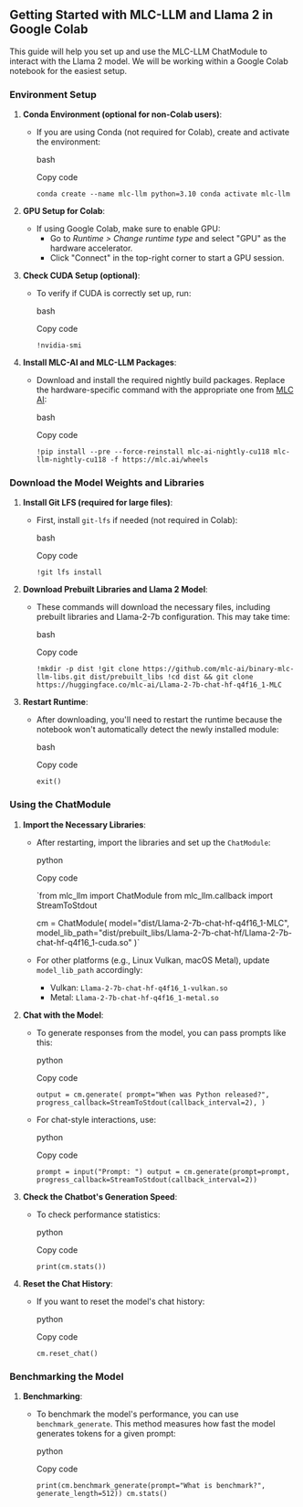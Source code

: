 Getting Started with MLC-LLM and Llama 2 in Google Colab
--------------------------------------------------------

This guide will help you set up and use the MLC-LLM ChatModule to interact with the Llama 2 model. We will be working within a Google Colab notebook for the easiest setup.

### Environment Setup

1.  **Conda Environment (optional for non-Colab users)**:

    -   If you are using Conda (not required for Colab), create and activate the environment:

        bash

        Copy code

        `conda create --name mlc-llm python=3.10
        conda activate mlc-llm`

2.  **GPU Setup for Colab**:

    -   If using Google Colab, make sure to enable GPU:
        -   Go to *Runtime > Change runtime type* and select "GPU" as the hardware accelerator.
        -   Click "Connect" in the top-right corner to start a GPU session.
3.  **Check CUDA Setup (optional)**:

    -   To verify if CUDA is correctly set up, run:

        bash

        Copy code

        `!nvidia-smi`

4.  **Install MLC-AI and MLC-LLM Packages**:

    -   Download and install the required nightly build packages. Replace the hardware-specific command with the appropriate one from [MLC AI](https://mlc.ai/package/):

        bash

        Copy code

        `!pip install --pre --force-reinstall mlc-ai-nightly-cu118 mlc-llm-nightly-cu118 -f https://mlc.ai/wheels`

### Download the Model Weights and Libraries

1.  **Install Git LFS (required for large files)**:

    -   First, install `git-lfs` if needed (not required in Colab):

        bash

        Copy code

        `!git lfs install`

2.  **Download Prebuilt Libraries and Llama 2 Model**:

    -   These commands will download the necessary files, including prebuilt libraries and Llama-2-7b configuration. This may take time:

        bash

        Copy code

        `!mkdir -p dist
        !git clone https://github.com/mlc-ai/binary-mlc-llm-libs.git dist/prebuilt_libs
        !cd dist && git clone https://huggingface.co/mlc-ai/Llama-2-7b-chat-hf-q4f16_1-MLC`

3.  **Restart Runtime**:

    -   After downloading, you'll need to restart the runtime because the notebook won't automatically detect the newly installed module:

        bash

        Copy code

        `exit()`

### Using the ChatModule

1.  **Import the Necessary Libraries**:

    -   After restarting, import the libraries and set up the `ChatModule`:

        python

        Copy code

        `from mlc_llm import ChatModule
        from mlc_llm.callback import StreamToStdout

        cm = ChatModule(
            model="dist/Llama-2-7b-chat-hf-q4f16_1-MLC",
            model_lib_path="dist/prebuilt_libs/Llama-2-7b-chat-hf/Llama-2-7b-chat-hf-q4f16_1-cuda.so"
        )`

    -   For other platforms (e.g., Linux Vulkan, macOS Metal), update `model_lib_path` accordingly:

        -   Vulkan: `Llama-2-7b-chat-hf-q4f16_1-vulkan.so`
        -   Metal: `Llama-2-7b-chat-hf-q4f16_1-metal.so`
2.  **Chat with the Model**:

    -   To generate responses from the model, you can pass prompts like this:

        python

        Copy code

        `output = cm.generate(
            prompt="When was Python released?",
            progress_callback=StreamToStdout(callback_interval=2),
        )`

    -   For chat-style interactions, use:

        python

        Copy code

        `prompt = input("Prompt: ")
        output = cm.generate(prompt=prompt, progress_callback=StreamToStdout(callback_interval=2))`

3.  **Check the Chatbot's Generation Speed**:

    -   To check performance statistics:

        python

        Copy code

        `print(cm.stats())`

4.  **Reset the Chat History**:

    -   If you want to reset the model's chat history:

        python

        Copy code

        `cm.reset_chat()`

### Benchmarking the Model

1.  **Benchmarking**:
    -   To benchmark the model's performance, you can use `benchmark_generate`. This method measures how fast the model generates tokens for a given prompt:

        python

        Copy code

        `print(cm.benchmark_generate(prompt="What is benchmark?", generate_length=512))
        cm.stats()`
